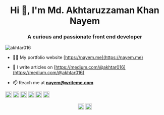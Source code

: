 <h1 align="center">Hi 👋, I'm Md. Akhtaruzzaman Khan Nayem</h1>
<h3 align="center">A curious and passionate front end developer</h3>
<p align="left"> <img src="https://komarev.com/ghpvc/?username=akhtar016" alt="akhtar016" /> </p>

- 👨‍💻 My portfolio website [https://nayem.me](https://nayem.me)

- 📝 I write articles on [https://medium.com/@akhtar016](https://medium.com/@akhtar016)

- 📫 Reach me at **nayem@writeme.com**

<p align="left"><img src="https://konpa.github.io/devicon/devicon.git/icons/react/react-original-wordmark.svg" alt="react" width="20" height="20"/> <img src="https://konpa.github.io/devicon/devicon.git/icons/bootstrap/bootstrap-plain.svg" alt="bootstrap" width="20" height="20"/> <img src="https://konpa.github.io/devicon/devicon.git/icons/css3/css3-original-wordmark.svg" alt="css3" width="20" height="20"/> <img src="https://konpa.github.io/devicon/devicon.git/icons/html5/html5-original-wordmark.svg" alt="html5" width="20" height="20"/> <img src="https://konpa.github.io/devicon/devicon.git/icons/javascript/javascript-original.svg" alt="javascript" width="20" height="20"/> <img src="https://konpa.github.io/devicon/devicon.git/icons/nodejs/nodejs-original-wordmark.svg" alt="nodejs" width="20" height="20"/></p>

<p align="center">
<a href="https://dev.to/akhtar016" target="blank"><img align="center" src="https://cdn.jsdelivr.net/npm/simple-icons@3.0.1/icons/dev-dot-to.svg" alt="akhtar016" height="20" width="20" /></a>
<a href="https://linkedin.com/in/akhtarnn" target="blank"><img align="center" src="https://cdn.jsdelivr.net/npm/simple-icons@3.0.1/icons/linkedin.svg" alt="akhtarnn" height="20" width="20" /></a>

</p>
